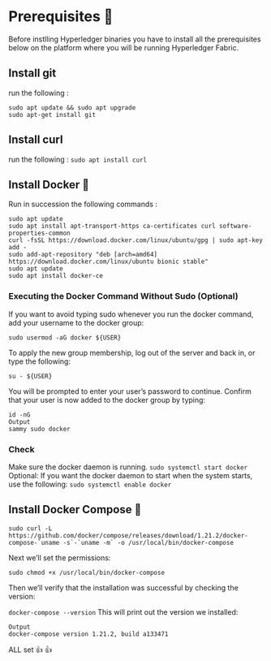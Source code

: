 
# Prerequisites :robot:
Before instlling Hyperledger binaries you have to install all the prerequisites below on the platform where you will be running Hyperledger Fabric.

## Install git
run the following :
````
sudo apt update && sudo apt upgrade
sudo apt-get install git
`````
## Install curl
run the following :
````sudo apt install curl````

## Install Docker 🐳
Run in succession the following commands :
````
sudo apt update
sudo apt install apt-transport-https ca-certificates curl software-properties-common
curl -fsSL https://download.docker.com/linux/ubuntu/gpg | sudo apt-key add -
sudo add-apt-repository "deb [arch=amd64] https://download.docker.com/linux/ubuntu bionic stable"
sudo apt update
sudo apt install docker-ce
````

### Executing the Docker Command Without Sudo (Optional)
If you want to avoid typing sudo whenever you run the docker command, add your username to the docker group:
````
sudo usermod -aG docker ${USER}
````
To apply the new group membership, log out of the server and back in, or type the following:

````su - ${USER}````

You will be prompted to enter your user’s password to continue.
Confirm that your user is now added to the docker group by typing:
````
id -nG
Output
sammy sudo docker
````

### Check
Make sure the docker daemon is running.
```sudo systemctl start docker```
Optional: If you want the docker daemon to start when the system starts, use the following:
```sudo systemctl enable docker```

## Install Docker Compose 🐳

````
sudo curl -L https://github.com/docker/compose/releases/download/1.21.2/docker-compose-`uname -s`-`uname -m` -o /usr/local/bin/docker-compose
````
Next we’ll set the permissions:
````
sudo chmod +x /usr/local/bin/docker-compose
````
Then we’ll verify that the installation was successful by checking the version:

````docker-compose --version````
This will print out the version we installed:

````
Output
docker-compose version 1.21.2, build a133471
````

ALL set 👍 👍

